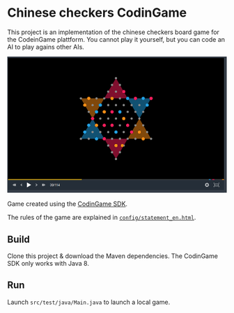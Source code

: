 # Chinese checkers CodinGame

This project is an implementation of the chinese checkers board game for the CodeinGame plattform. You cannot play it yourself, but you can code an AI to play agains other AIs.

![Screenshot of the game](screenshot.png)

Game created using the [CodinGame SDK](https://www.codingame.com/playgrounds/25775).

The rules of the game are explained in [`config/statement_en.html`](config/statement_en.html).

## Build

Clone this project & download the Maven dependencies.
The CodinGame SDK only works with Java 8.

## Run

Launch `src/test/java/Main.java` to launch a local game.
